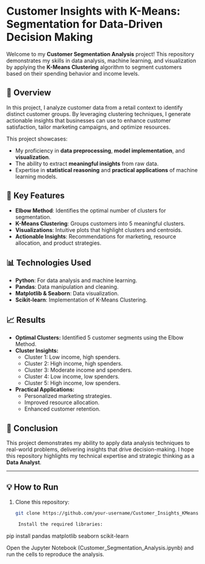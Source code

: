 # Customer Insights with K-Means: Segmentation for Data-Driven Decision Making

Welcome to my **Customer Segmentation Analysis** project! This repository demonstrates my skills in data analysis, machine learning, and visualization by applying the **K-Means Clustering** algorithm to segment customers based on their spending behavior and income levels.

## 🌟 **Overview**
In this project, I analyze customer data from a retail context to identify distinct customer groups. By leveraging clustering techniques, I generate actionable insights that businesses can use to enhance customer satisfaction, tailor marketing campaigns, and optimize resources.

This project showcases:
- My proficiency in **data preprocessing**, **model implementation**, and **visualization**.
- The ability to extract **meaningful insights** from raw data.
- Expertise in **statistical reasoning** and **practical applications** of machine learning models.

## 🔑 **Key Features**
- **Elbow Method**: Identifies the optimal number of clusters for segmentation.
- **K-Means Clustering**: Groups customers into 5 meaningful clusters.
- **Visualizations**: Intuitive plots that highlight clusters and centroids.
- **Actionable Insights**: Recommendations for marketing, resource allocation, and product strategies.

## 📊 **Technologies Used**
- **Python**: For data analysis and machine learning.
- **Pandas**: Data manipulation and cleaning.
- **Matplotlib & Seaborn**: Data visualization.
- **Scikit-learn**: Implementation of K-Means Clustering.


## 📈 **Results**
- **Optimal Clusters:** Identified 5 customer segments using the Elbow Method.
- **Cluster Insights:**
  - Cluster 1: Low income, high spenders.
  - Cluster 2: High income, high spenders.
  - Cluster 3: Moderate income and spenders.
  - Cluster 4: Low income, low spenders.
  - Cluster 5: High income, low spenders.
- **Practical Applications:**
  - Personalized marketing strategies.
  - Improved resource allocation.
  - Enhanced customer retention.

## 🎯 **Conclusion**
This project demonstrates my ability to apply data analysis techniques to real-world problems, delivering insights that drive decision-making. I hope this repository highlights my technical expertise and strategic thinking as a **Data Analyst**.

---

## 💡 **How to Run**
1. Clone this repository:
   ```bash
   git clone https://github.com/your-username/Customer_Insights_KMeans.git

    Install the required libraries:

pip install pandas matplotlib seaborn scikit-learn

Open the Jupyter Notebook (Customer_Segmentation_Analysis.ipynb) and run the cells to reproduce the analysis.
